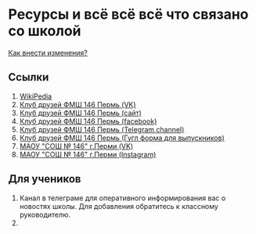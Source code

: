 # Ресурсы и всё всё всё что связано со школой

[Как внести изменения?](/how_to_change)

## Ссылки

1. [WikiPedia](https://ru.wikipedia.org/wiki/%D0%A8%D0%BA%D0%BE%D0%BB%D0%B0_%E2%84%96_146_(%D0%9F%D0%B5%D1%80%D0%BC%D1%8C))
1. [Клуб друзей ФМШ 146 Пермь (VK)](https://vk.com/school146friendsclub)
1. [Клуб друзей ФМШ 146 Пермь (сайт)](https://146.school)
1. [Клуб друзей ФМШ 146 Пермь (facebook)](https://www.facebook.com/groups/club146/)
1. [Клуб друзей ФМШ 146 Пермь (Telegram channel)](https://t.me/school146club)
1. [Клуб друзей ФМШ 146 Пермь (Гугл форма для выпускников)](https://vk.com/away.php?to=https%3A%2F%2Fdocs.google.com%2Fforms%2Fd%2Fe%2F1FAIpQLSf7o3SqNic-wzvF0aM0d5k-x5nXZkgHiZ1rjELpmaa8nGX2OQ%2Fviewform)
1. [МАОУ "СОШ № 146" г.Перми (VK)](https://vk.com/school146perm)
1. [МАОУ "СОШ № 146" г.Перми (Instagram)](https://www.instagram.com/school146perm/)


## Для учеников

1. Канал в телеграме для оперативного информирования вас о новостях школы. Для добавления обратитесь к классному руководителю.
1. 